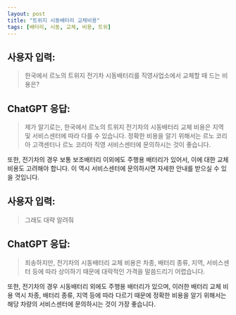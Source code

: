```yaml
---
layout: post
title: "트위지 시동배터리 교체비용"
tags: [배터리, 시동, 교체, 비용, 트위]
---
```


## 사용자 입력:
> 한국에서 르노의 트위지 전기차 시동배터리를 직영사업소에서 교체할 때 드는 비용은?

## ChatGPT 응답:
> 제가 알기로는, 한국에서 르노의 트위지 전기차의 시동배터리 교체 비용은 지역 및 서비스센터에 따라 다를 수 있습니다. 정확한 비용을 알기 위해서는 르노 코리아 고객센터나 르노 코리아 직영 서비스센터에 문의하시는 것이 좋습니다. 

또한, 전기차의 경우 보통 보조배터리 이외에도 주행용 배터리가 있어서, 이에 대한 교체 비용도 고려해야 합니다. 이 역시 서비스센터에 문의하시면 자세한 안내를 받으실 수 있을 것입니다.

## 사용자 입력:
> 그래도 대략 알려줘

## ChatGPT 응답:
> 죄송하지만, 전기차의 시동배터리 교체 비용은 차종, 배터리 종류, 지역, 서비스센터 등에 따라 상이하기 때문에 대략적인 가격을 말씀드리기 어렵습니다. 

또한, 전기차의 경우 시동배터리 외에도 주행용 배터리가 있으며, 이러한 배터리 교체 비용 역시 차종, 배터리 종류, 지역 등에 따라 다르기 때문에 정확한 비용을 알기 위해서는 해당 차량의 서비스센터에 문의하시는 것이 가장 좋습니다.

